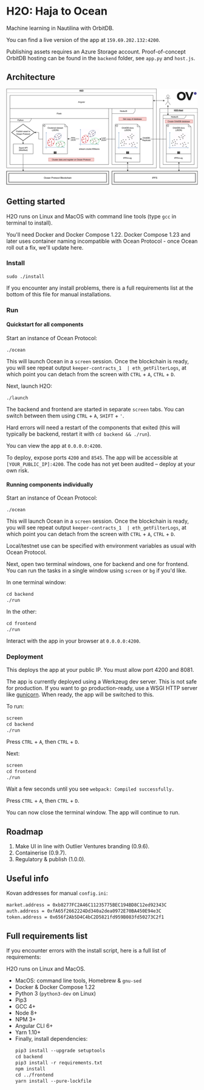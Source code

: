 # H2O: Haja to Ocean

Machine learning in Nautilina with OrbitDB.

You can find a live version of the app at `159.69.202.132:4200`.

Publishing assets requires an Azure Storage account.
Proof-of-concept OrbitDB hosting can be found in the `backend` folder, see `app.py` and `host.js`.


## Architecture

![Architecture Diagram](/doc/OceanHaja.png)


## Getting started

H2O runs on Linux and MacOS with command line tools (type `gcc` in terminal to install).

You'll need Docker and Docker Compose 1.22. Docker Compose 1.23 and later uses container naming incompatible with Ocean Protocol - once Ocean roll out a fix, we'll update here.

### Install
```
sudo ./install
```
If you encounter any install problems, there is a full requirements list at the bottom of this file for manual installations.

### Run

#### Quickstart for all components

Start an instance of Ocean Protocol:
```
./ocean
```
This will launch Ocean in a `screen` session. Once the blockchain is ready, you will see repeat output `keeper-contracts_1  | eth_getFilterLogs`, at which point you can detach from the screen with `CTRL` + `A`, `CTRL` + `D`.

Next, launch H2O:
```
./launch
```
The backend and frontend are started in separate `screen` tabs. You can switch between them using `CTRL` + `A`, `SHIFT` + `'`.

Hard errors will need a restart of the components that exited (this will typically be backend, restart it with `cd backend && ./run`).

You can view the app at `0.0.0.0:4200`.

To deploy, expose ports `4200` and `8545`.
The app will be accessible at `[YOUR_PUBLIC_IP]:4200`.
The code has not yet been audited – deploy at your own risk.

#### Running components individually

Start an instance of Ocean Protocol:
```
./ocean
```
This will launch Ocean in a `screen` session. Once the blockchain is ready, you will see repeat output `keeper-contracts_1  | eth_getFilterLogs`, at which point you can detach from the screen with `CTRL` + `A`, `CTRL` + `D`.

Local/testnet use can be specified with environment variables as usual with Ocean Protocol.

Next, open two terminal windows, one for backend and one for frontend. You can run the tasks in a single window using `screen` or `bg` if you'd like.

In one terminal window:
```
cd backend
./run
```
In the other:
```
cd frontend
./run
```

Interact with the app in your browser at `0.0.0.0:4200`.


### Deployment

This deploys the app at your public IP. You must allow port 4200 and 8081.

The app is currently deployed using a Werkzeug dev server. This is not safe for production. If you want to go production-ready, use a WSGI HTTP server like [gunicorn](https://gunicorn.org/). When ready, the app will be switched to this.

To run:
```
screen
cd backend
./run
```
Press `CTRL` + `A`, then `CTRL` + `D`.

Next:
```
screen
cd frontend
./run
```
Wait a few seconds until you see `webpack: Compiled successfully.`

Press `CTRL` + `A`, then `CTRL` + `D`.

You can now close the terminal window. The app will continue to run.


## Roadmap

1. Make UI in line with Outlier Ventures branding (0.9.6).
2. Containerise (0.9.7).
3. Regulatory & publish (1.0.0).


## Useful info

Kovan addresses for manual `config.ini`:
```
market.address = 0xb8277FC2A46C11235775BEC194BD8C12ed92343C
auth.address = 0xfA65f2662224Dd340a2dea0972E70BA450E94e3C
token.address = 0x656f2Ab5D4C4bC2D5821fd959B083fd50273C2f1
```

## Full requirements list

If you encounter errors with the install script, here is a full list of requirements:

H2O runs on Linux and MacOS.

- MacOS: command line tools, Homebrew & `gnu-sed`
- Docker & Docker Compose 1.22
- Python 3 (`python3-dev` on Linux)
- Pip3
- GCC 4+
- Node 8+
- NPM 3+
- Angular CLI 6+
- Yarn 1.10+
- Finally, install dependencies:
    ```
    pip3 install --upgrade setuptools
    cd backend
    pip3 install -r requirements.txt
    npm install
    cd ../frontend
    yarn install --pure-lockfile
    ```
